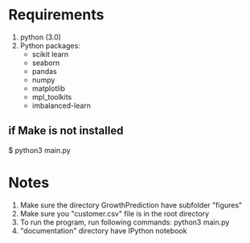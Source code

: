 **Requirements**
=============

1. python (3.0)
2. Python packages:
	- scikit learn
	- seaborn
	- pandas
	- numpy
	- matplotlib
	- mpl_toolkits
	- imbalanced-learn



if Make is not installed
------------------------
$ python3 main.py


**Notes**
=====

1. Make sure the directory GrowthPrediction have subfolder "figures"
2. Make sure you "customer.csv" file is in the root directory
3. To run the program, run following commands:
    python3 main.py
4. "documentation" directory have IPython notebook